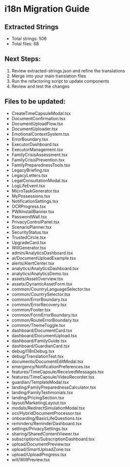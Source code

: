 # i18n Migration Guide

## Extracted Strings

- Total strings: 506
- Total files: 68

## Next Steps:

1. Review extracted-strings.json and refine the translations
2. Merge into your main translation files
3. Run the refactoring script to update components
4. Review and test the changes

## Files to be updated:

- CreateTimeCapsuleModal.tsx
- DocumentConfirmation.tsx
- DocumentUploadFlow.tsx
- DocumentUploader.tsx
- EmotionalContextSystem.tsx
- ErrorBoundary.tsx
- ExecutorDashboard.tsx
- ExecutorManagement.tsx
- FamilyCrisisAssessment.tsx
- FamilyCrisisPrevention.tsx
- FamilyPreparednessTools.tsx
- LegacyBriefing.tsx
- LegacyLetters.tsx
- LegalConsultationModal.tsx
- LogLifeEvent.tsx
- MicroTaskGenerator.tsx
- MyPossessions.tsx
- NotificationSettings.tsx
- OCRProgress.tsx
- PWAInstallBanner.tsx
- PasswordWall.tsx
- PrivacyControlPanel.tsx
- ScenarioPlanner.tsx
- SecurityStatus.tsx
- TrustedCircle.tsx
- UpgradeCard.tsx
- WillGenerator.tsx
- admin/AnalyticsDashboard.tsx
- ai/DocumentUploadExample.tsx
- alerts/AlertCenter.tsx
- analytics/AnalyticsDashboard.tsx
- analytics/AnalyticsDemo.tsx
- assets/AssetOverview.tsx
- assets/DynamicAssetForm.tsx
- common/CountryLanguageSelector.tsx
- common/CountrySelector.tsx
- common/ErrorBoundary.tsx
- common/ErrorRecovery.tsx
- common/Footer.tsx
- common/FormErrorBoundary.tsx
- common/RouteErrorBoundary.tsx
- common/ThemeToggle.tsx
- dashboard/DocumentCard.tsx
- dashboard/DocumentUpload.tsx
- dashboard/FamilyGuide.tsx
- dashboard/GuardianCard.tsx
- debug/I18nDebug.tsx
- debug/TranslationTest.tsx
- documents/DocumentEditModal.tsx
- emergency/NotificationPreferences.tsx
- features/TimeCapsule/ReceivedMessages.tsx
- features/TimeCapsule/VideoRecorder.tsx
- guardian/TemplateModal.tsx
- landing/FamilyPreparednessCalculator.tsx
- landing/FamilyTestimonials.tsx
- landing/PricingSection.tsx
- layout/MarketingLayout.tsx
- modals/RedirectSimulationModal.tsx
- ocr/HybridDocumentProcessor.tsx
- onboarding/BasicLifeQuestions.tsx
- reminders/ReminderDashboard.tsx
- settings/PrivacySettings.tsx
- sharing/SharedContentViewer.tsx
- subscriptions/SubscriptionDashboard.tsx
- upload/DocumentPreview.tsx
- upload/SmartUploadZone.tsx
- upload/UploadProgress.tsx
- will/WillPreview.tsx
